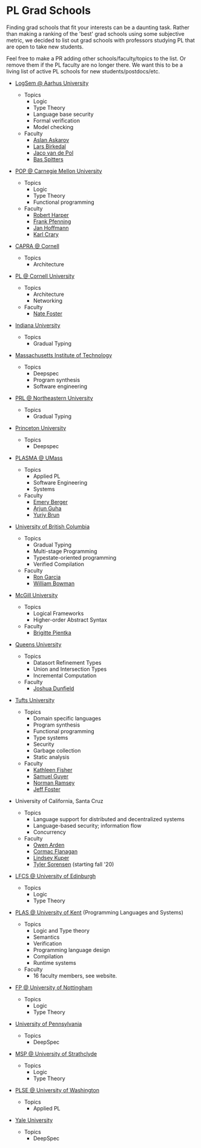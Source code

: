 # PL Grad Schools

Finding grad schools that fit your interests can be a daunting task. Rather than making a ranking of the 'best' grad schools using some subjective metric, we decided to list out grad schools with professors studying PL that are open to take new students.

Feel free to make a PR adding other schools/faculty/topics to the list. Or remove them if the PL faculty are no longer there. We want this to be a living list of active PL schools for new students/postdocs/etc. 

* [LogSem @ Aarhus University](http://cs.au.dk/research/logic-and-semantics/)
  - Topics
    * Logic
    * Type Theory
    * Language base security
    * Formal verification
    * Model checking
  - Faculty
    * [Aslan Askarov](http://askarov.net/)
    * [Lars Birkedal](https://cs.au.dk/~birke/)
    * [Jaco van de Pol](https://cs.au.dk/~jaco/)
    * [Bas Spitters](http://users-cs.au.dk/spitters/)

* [POP @ Carnegie Mellon University](http://www.cs.cmu.edu/Groups/pop/)
  - Topics
    * Logic
    * Type Theory
    * Functional programming
  - Faculty
    * [Robert Harper](http://www.cs.cmu.edu/~rwh/)
    * [Frank Pfenning](https://www.cs.cmu.edu/~fp/)
    * [Jan Hoffmann](https://www.cs.cmu.edu/~janh/)
    * [Karl Crary](https://www.cs.cmu.edu/~crary/)

* [CAPRA @ Cornell](https://capra.cs.cornell.edu)
  - Topics
    * Architecture

* [PL @ Cornell University](http://pl.cs.cornell.edu/)
  - Topics
    * Architecture
    * Networking
  - Faculty
    * [Nate Foster](https://www.cs.cornell.edu/~jnfoster/)

* [Indiana University](http://wonks.github.io/)
  - Topics
    * Gradual Typing

* [Massachusetts Institute of Technology](http://projects.csail.mit.edu/pl/)
  - Topics
    * Deepspec
    * Program synthesis
    * Software engineering

* [PRL @ Northeastern University](https://prl.ccs.neu.edu)
  - Topics
    * Gradual Typing
    
* [Princeton University](http://pl.cs.princeton.edu/)
  - Topics
    * Deepspec

* [PLASMA @ UMass](https://plasma-umass.org/)
  - Topics
    * Applied PL
    * Software Engineering
    * Systems
  - Faculty
    * [Emery Berger](https://www.emeryberger.com/)
    * [Arjun Guha](https://people.cs.umass.edu/~arjun/main/home/)
    * [Yuriy Brun](https://people.cs.umass.edu/~brun/)

* [University of British Columbia](https://www.cs.ubc.ca/)
  - Topics
    * Gradual Typing
    * Multi-stage Programming
    * Typestate-oriented programming
    * Verified Compilation
  - Faculty
    * [Ron Garcia](https://www.cs.ubc.ca/~rxg/)
    * [William Bowman](https://www.williamjbowman.com/)

* [McGill University](https://www.cs.mcgill.ca/)
  - Topics
    * Logical Frameworks
    * Higher-order Abstract Syntax
  - Faculty
    * [Brigitte Pientka](https://www.cs.mcgill.ca/~bpientka/)
    
* [Queens University](http://www.cs.queensu.ca/)
  - Topics
    * Datasort Refinement Types
    * Union and Intersection Types
    * Incremental Computation
  - Faculty
    * [Joshua Dunfield](http://research.cs.queensu.ca/home/joshuad/)

* [Tufts University](https://tupl.cs.tufts.edu/)
  - Topics
    * Domain specific languages
    * Program synthesis
    * Functional programming
    * Type systems
    * Security
    * Garbage collection
    * Static analysis
  - Faculty
    * [Kathleen Fisher](https://www.cs.tufts.edu/~kfisher)
    * [Samuel Guyer](https://www.cs.tufts.edu/~sguyer)
    * [Norman Ramsey](https://www.cs.tufts.edu/~nr)
    * [Jeff Foster](https://www.cs.tufts.edu/~jfoster)
    
* University of California, Santa Cruz
  - Topics
    * Language support for distributed and decentralized systems
    * Language-based security; information flow
    * Concurrency
  - Faculty
    * [Owen Arden](https://users.soe.ucsc.edu/~owen/)
    * [Cormac Flanagan](https://users.soe.ucsc.edu/~cormac/)
    * [Lindsey Kuper](https://users.soe.ucsc.edu/~lkuper)
    * [Tyler Sorensen](http://www.cs.princeton.edu/~ts20/) (starting fall '20)

* [LFCS @ University of Edinburgh](http://wcms.inf.ed.ac.uk/lfcs/research/groups-and-projects/pl/programming-research-at-lfcs)
  - Topics
    * Logic
    * Type Theory

* [PLAS @ University of Kent](https://www.cs.kent.ac.uk/research/groups/plas/) (Programming Languages and Systems)
  - Topics
    * Logic and Type theory
    * Semantics
    * Verification
    * Programming language design
    * Compilation
    * Runtime systems
  - Faculty
    * 16 faculty members, see website.

* [FP @ University of Nottingham](https://www.nottingham.ac.uk/research/groups/fp-lab/index.aspx)
  - Topics
    * Logic
    * Type Theory

* [University of Pennsylvania](http://www.cis.upenn.edu/~plclub/)
  - Topics
    * DeepSpec

* [MSP @ University of Strathclyde](msp.cis.strath.ac.uk)
  - Topics
    * Logic
    * Type Theory
    
* [PLSE @ University of Washington](http://uwplse.org)
  - Topics
    * Applied PL



* [Yale University](https://cpsc.yale.edu/research/research-areas/programming-languages)
  - Topics
    * DeepSpec
